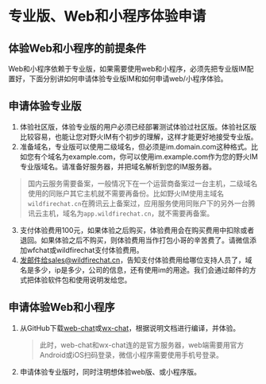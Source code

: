# 专业版、Web和小程序体验申请

## 体验Web和小程序的前提条件
Web和小程序依赖于专业版，如果需要使用web和小程序，必须先把专业版IM配置好，下面分别讲如何申请体验专业版IM和如何申请web/小程序体验。

## 申请体验专业版
1. 体验社区版，体验专业版的用户必须已经部署测试体验过社区版。体验社区版比较容易，也能让您对野火IM有个初步的理解，这样才能更好地接受专业版。
2. 准备域名，专业版可以使用二级域名，但必须是im.domain.com这种格式。比如您有个域名为example.com，你可以使用im.example.com作为您的野火IM专业版域名。请准备好服务器，并把域名解析到您的IM服务器。
> 国内云服务需要备案，一般情况下在一个运营商备案过一台主机，二级域名使用的同账户其它主机就不需要再备份。比如野火IM使用主域名```wildfirechat.cn```在腾讯云上备案过，应用服务使用同账户下的另外一台腾讯云主机，域名为```app.wildfirechat.cn```，就不需要再备案。

3. 支付体验费用100元，如果体验之后购买，体验费用会在购买费用中扣除或者退回。如果体验之后不购买，则体验费用当作打包小哥的辛苦费了。请微信添加wfchat或wildfirechat支付体验费用。
4. 发邮件给sales@wildfirechat.cn，告知支付体验费用给哪位支持人员了，域名是多少，ip是多少，公司的信息，还有使用im的用途。我们会通过邮件的方式把体验软件包和使用说明发给您。

## 申请体验Web和小程序
1. 从GitHub下载[web-chat](https://github.com/wildfirechat/web-chat)或[wx-chat](https://github.com/wildfirechat/wx-chat)，根据说明文档进行编译，并体验。

   > 此时，web-chat和wx-chat连的是官方服务器，web端需要用官方Android或iOS扫码登录，微信小程序需要使用手机号登录。

2. 申请体验专业版时，同时注明想体验web版、或小程序版。